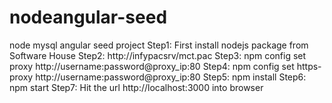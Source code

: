 # nodeangular-seed
node mysql angular seed project
Step1: First install nodejs package from Software House
Step2: http://infypacsrv/mct.pac
Step3: npm config set proxy http://username:password@proxy_ip:80
Step4: npm config set https-proxy http://username:password@proxy_ip:80
Step5: npm install
Step6: npm start
Step7: Hit the url http://localhost:3000 into browser
